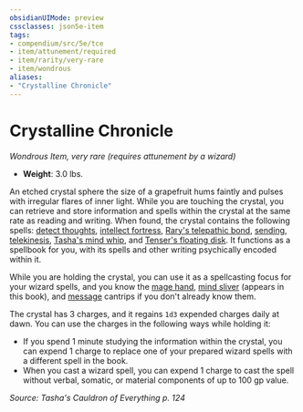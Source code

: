 ```yaml
---
obsidianUIMode: preview
cssclasses: json5e-item
tags:
- compendium/src/5e/tce
- item/attunement/required
- item/rarity/very-rare
- item/wondrous
aliases: 
- "Crystalline Chronicle"
---
```

# Crystalline Chronicle
*Wondrous Item, very rare (requires attunement by a wizard)*  

- **Weight**: 3.0 lbs.

An etched crystal sphere the size of a grapefruit hums faintly and pulses with irregular flares of inner light. While you are touching the crystal, you can retrieve and store information and spells within the crystal at the same rate as reading and writing. When found, the crystal contains the following spells: [detect thoughts](/Systems/5e/spells/detect-thoughts.md), [intellect fortress](/Systems/5e/spells/intellect-fortress-tce.md), [Rary's telepathic bond](/Systems/5e/spells/rarys-telepathic-bond.md), [sending](/Systems/5e/spells/sending.md), [telekinesis](/Systems/5e/spells/telekinesis.md), [Tasha's mind whip](/Systems/5e/spells/tashas-mind-whip-tce.md), and [Tenser's floating disk](/Systems/5e/spells/tensers-floating-disk.md). It functions as a spellbook for you, with its spells and other writing psychically encoded within it.

While you are holding the crystal, you can use it as a spellcasting focus for your wizard spells, and you know the [mage hand](/Systems/5e/spells/mage-hand.md), [mind sliver](/Systems/5e/spells/mind-sliver-tce.md) (appears in this book), and [message](/Systems/5e/spells/message.md) cantrips if you don't already know them.

The crystal has 3 charges, and it regains `1d3` expended charges daily at dawn. You can use the charges in the following ways while holding it:

- If you spend 1 minute studying the information within the crystal, you can expend 1 charge to replace one of your prepared wizard spells with a different spell in the book.  
- When you cast a wizard spell, you can expend 1 charge to cast the spell without verbal, somatic, or material components of up to 100 gp value.  

*Source: Tasha's Cauldron of Everything p. 124*